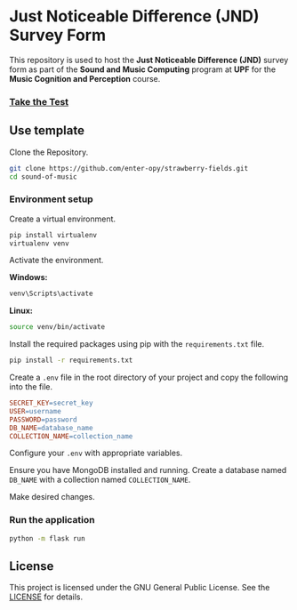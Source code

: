 # Just Noticeable Difference (JND) Survey Form

This repository is used to host the **Just Noticeable Difference (JND)** survey form as part of the **Sound and Music Computing** program at **UPF** for the **Music Cognition and Perception** course.

### [Take the Test](https://jnd-survey.vercel.app)

## Use template
Clone the Repository.
```bash
git clone https://github.com/enter-opy/strawberry-fields.git
cd sound-of-music
```
### Environment setup
Create a virtual environment.
```bash
pip install virtualenv
virtualenv venv
```
Activate the environment.

   **Windows:**
```bash
venv\Scripts\activate
```

   **Linux:**
```bash
source venv/bin/activate
```

Install the required packages using pip with the `requirements.txt` file.

```bash
pip install -r requirements.txt
```

Create a `.env` file in the root directory of your project and copy the following into the file.

```makefile
SECRET_KEY=secret_key
USER=username
PASSWORD=password
DB_NAME=database_name
COLLECTION_NAME=collection_name
```
Configure your `.env` with appropriate variables.

Ensure you have MongoDB installed and running. Create a database named `DB_NAME` with a collection named `COLLECTION_NAME`.

Make desired changes.

### Run the application

```bash
python -m flask run
```

## License
This project is licensed under the GNU General Public License. See the [LICENSE](https://github.com/enter-opy/jnd-survey/blob/main/LICENSE) for details.